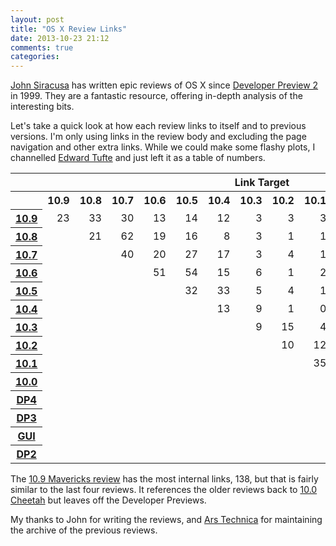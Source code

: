 ```yaml
---
layout: post
title: "OS X Review Links"
date: 2013-10-23 21:12
comments: true
categories: 
---
```


[John Siracusa](http://hypercritical.co/) has written epic reviews of
OS X since 
[Developer Preview 2](http://arstechnica.com/apple/1999/12/macos-x-dp2/) 
in 1999.  They are a fantastic resource, offering in-depth analysis of
the interesting bits.

Let's take a quick look at how each review links to itself and to
previous versions.  I'm only using links in the review body and
excluding the page navigation and other extra links.  While we could make
some flashy plots, I channelled [Edward Tufte](http://www.edwardtufte.com/tufte/) 
and just left it as a table of numbers.
 
<table class="narrowtable">
<tr>
    <th> </th>
    <th colspan="14" align="center"> Link Target </th>
    <th> </th>
</tr>
<tr>
    <th> </th>
    <th> 10.9 </th>
    <th> 10.8 </th>
    <th> 10.7 </th>
    <th> 10.6 </th>
    <th> 10.5 </th>
    <th> 10.4 </th>
    <th> 10.3 </th>
    <th> 10.2 </th>
    <th> 10.1 </th>
    <th> 10.0 </th>
    <th> DP4 </th>
    <th> DP3 </th>
    <th> GUI </th>
    <th> DP2 </th>
    <th> Total </th>
</tr>
<tr>
    <th> <a href="http://arstechnica.com/apple/2013/10/os-x-10-9/">10.9</a> </th>
    <td align="right"> 23 </td>
    <td align="right"> 33 </td>
    <td align="right"> 30 </td>
    <td align="right"> 13 </td>
    <td align="right"> 14 </td>
    <td align="right"> 12 </td>
    <td align="right"> 3 </td>
    <td align="right"> 3 </td>
    <td align="right"> 3 </td>
    <td align="right"> 4 </td>
    <td align="right"> 0 </td>
    <td align="right"> 0 </td>
    <td align="right"> 0 </td>
    <td align="right"> 0 </td>
    <td align="right"> 138 </td>
</tr>
<tr>
    <th> <a href="http://arstechnica.com/apple/2012/07/os-x-10-8/">10.8</a> </th>
    <td> </td>
    <td align="right"> 21 </td>
    <td align="right"> 62 </td>
    <td align="right"> 19 </td>
    <td align="right"> 16 </td>
    <td align="right"> 8 </td>
    <td align="right"> 3 </td>
    <td align="right"> 1 </td>
    <td align="right"> 1 </td>
    <td align="right"> 1 </td>
    <td align="right"> 0 </td>
    <td align="right"> 1 </td>
    <td align="right"> 0 </td>
    <td align="right"> 0 </td>
    <td align="right"> 133 </td>
</tr>
<tr>
    <th> <a href="http://arstechnica.com/apple/2011/07/mac-os-x-10-7/">10.7</a> </th>
    <td> </td>
    <td> </td>
    <td align="right"> 40 </td>
    <td align="right"> 20 </td>
    <td align="right"> 27 </td>
    <td align="right"> 17 </td>
    <td align="right"> 3 </td>
    <td align="right"> 4 </td>
    <td align="right"> 1 </td>
    <td align="right"> 2 </td>
    <td align="right"> 2 </td>
    <td align="right"> 2 </td>
    <td align="right"> 0 </td>
    <td align="right"> 0 </td>
    <td align="right"> 118 </td>
</tr>
<tr>
    <th> <a href="http://arstechnica.com/apple/2009/08/mac-os-x-10-6/">10.6</a> </th>
    <td> </td>
    <td> </td>
    <td> </td>
    <td align="right"> 51 </td>
    <td align="right"> 54 </td>
    <td align="right"> 15 </td>
    <td align="right"> 6 </td>
    <td align="right"> 1 </td>
    <td align="right"> 2 </td>
    <td align="right"> 4 </td>
    <td align="right"> 0 </td>
    <td align="right"> 0 </td>
    <td align="right"> 0 </td>
    <td align="right"> 0 </td>
    <td align="right"> 133 </td>
</tr>
<tr>
    <th> <a href="http://arstechnica.com/apple/2007/10/mac-os-x-10-5/">10.5</a> </th>
    <td> </td>
    <td> </td>
    <td> </td>
    <td> </td>
    <td align="right"> 32 </td>
    <td align="right"> 33 </td>
    <td align="right"> 5 </td>
    <td align="right"> 4 </td>
    <td align="right"> 1 </td>
    <td align="right"> 2 </td>
    <td align="right"> 0 </td>
    <td align="right"> 0 </td>
    <td align="right"> 0 </td>
    <td align="right"> 1 </td>
    <td align="right"> 78 </td>
</tr>
<tr>
    <th> <a href="http://arstechnica.com/apple/2005/04/macosx-10-4/">10.4</a> </th>
    <td> </td>
    <td> </td>
    <td> </td>
    <td> </td>
    <td> </td>
    <td align="right"> 13 </td>
    <td align="right"> 9 </td>
    <td align="right"> 1 </td>
    <td align="right"> 0 </td>
    <td align="right"> 4 </td>
    <td align="right"> 0 </td>
    <td align="right"> 0 </td>
    <td align="right"> 0 </td>
    <td align="right"> 0 </td>
    <td align="right"> 27 </td>
</tr>
<tr>
    <th> <a href="http://arstechnica.com/apple/2003/11/macosx-10-3/">10.3</a> </th>
    <td> </td>
    <td> </td>
    <td> </td>
    <td> </td>
    <td> </td>
    <td> </td>
    <td align="right"> 9 </td>
    <td align="right"> 15 </td>
    <td align="right"> 4 </td>
    <td align="right"> 3 </td>
    <td align="right"> 0 </td>
    <td align="right"> 0 </td>
    <td align="right"> 1 </td>
    <td align="right"> 0 </td>
    <td align="right"> 32 </td>
</tr>
<tr>
    <th> <a href="http://arstechnica.com/apple/2002/09/macosx-10-2/">10.2</a> </th>
    <td> </td>
    <td> </td>
    <td> </td>
    <td> </td>
    <td> </td>
    <td> </td>
    <td> </td>
    <td align="right"> 10 </td>
    <td align="right"> 12 </td>
    <td align="right"> 4 </td>
    <td align="right"> 2 </td>
    <td align="right"> 0 </td>
    <td align="right"> 0 </td>
    <td align="right"> 0 </td>
    <td align="right"> 28 </td>
</tr>
<tr>
    <th> <a href="http://arstechnica.com/apple/2001/10/macosx-10-1/">10.1</a> </th>
    <td> </td>
    <td> </td>
    <td> </td>
    <td> </td>
    <td> </td>
    <td> </td>
    <td> </td>
    <td> </td>
    <td align="right"> 35 </td>
    <td align="right"> 32 </td>
    <td align="right"> 0 </td>
    <td align="right"> 0 </td>
    <td align="right"> 0 </td>
    <td align="right"> 0 </td>
    <td align="right"> 67 </td>
</tr>
<tr>
    <th> <a href="http://arstechnica.com/apple/apple/2001/04/macos-x/">10.0</a> </th>
    <td> </td>
    <td> </td>
    <td> </td>
    <td> </td>
    <td> </td>
    <td> </td>
    <td> </td>
    <td> </td>
    <td> </td>
    <td align="right"> 26 </td>
    <td align="right"> 3 </td>
    <td align="right"> 2 </td>
    <td align="right"> 2 </td>
    <td align="right"> 2 </td>
    <td align="right"> 35 </td>
</tr>
<tr>
    <th> <a href="http://arstechnica.com/apple/2000/05/mac-os-x-dp4/">DP4</a> </th>
    <td> </td>
    <td> </td>
    <td> </td>
    <td> </td>
    <td> </td>
    <td> </td>
    <td> </td>
    <td> </td>
    <td> </td>
    <td> </td>
    <td align="right"> 13 </td>
    <td align="right"> 9 </td>
    <td align="right"> 4 </td>
    <td align="right"> 3 </td>
    <td align="right"> 29 </td>
</tr>
<tr>
    <th> <a href="http://arstechnica.com/apple/2000/02/mac-os-x-dp3/">DP3</a> </th>
    <td> </td>
    <td> </td>
    <td> </td>
    <td> </td>
    <td> </td>
    <td> </td>
    <td> </td>
    <td> </td>
    <td> </td>
    <td> </td>
    <td> </td>
    <td align="right"> 5 </td>
    <td align="right"> 1 </td>
    <td align="right"> 0 </td>
    <td align="right"> 6 </td>
</tr>
<tr>
    <th> <a href="http://arstechnica.com/apple/2000/01/macos-x-gui/">GUI</a> </th>
    <td> </td>
    <td> </td>
    <td> </td>
    <td> </td>
    <td> </td>
    <td> </td>
    <td> </td>
    <td> </td>
    <td> </td>
    <td> </td>
    <td> </td>
    <td> </td>
    <td align="right"> 2 </td>
    <td align="right"> 5 </td>
    <td align="right"> 7 </td>
</tr>
<tr>
    <th> <a href="http://arstechnica.com/apple/1999/12/macos-x-dp2/">DP2</a> </th>
    <td> </td>
    <td> </td>
    <td> </td>
    <td> </td>
    <td> </td>
    <td> </td>
    <td> </td>
    <td> </td>
    <td> </td>
    <td> </td>
    <td> </td>
    <td> </td>
    <td> </td>
    <td align="right"> 0 </td>
    <td align="right"> 0 </td>
</tr>
</table>

The 
[10.9 Mavericks review](http://arstechnica.com/apple/2013/10/os-x-10-9/) has
the most internal links, 138, but that is fairly similar to the last
four reviews. It references the older reviews back to 
[10.0 Cheetah](http://arstechnica.com/apple/apple/2001/04/macos-x/) but
leaves off the Developer Previews.

My thanks to John for writing the reviews, and 
[Ars Technica](http://arstechnica.com) for maintaining the archive of the
previous reviews.
